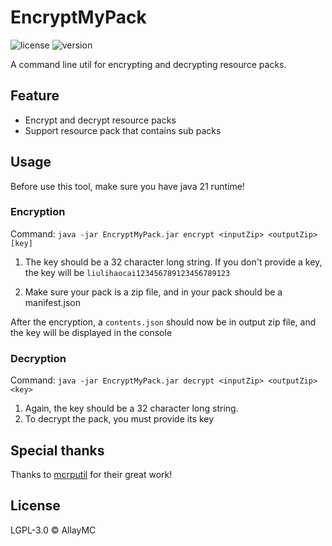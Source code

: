 # EncryptMyPack

![license](https://img.shields.io/badge/License-LGPL_3.0-blue.svg)
![version](https://img.shields.io/badge/Version-1.0.0-green.svg)

A command line util for encrypting and decrypting resource packs.

## Feature
 - Encrypt and decrypt resource packs
 - Support resource pack that contains sub packs

## Usage

Before use this tool, make sure you have java 21 runtime!

### Encryption

Command: `java -jar EncryptMyPack.jar encrypt <inputZip> <outputZip> [key]`

1. The key should be a 32 character long string. If you don't provide a key, the key will be `liulihaocai123456789123456789123`

2. Make sure your pack is a zip file, and in your pack should be a manifest.json

After the encryption, a `contents.json` should now be in output zip file, and the key will be displayed in the console

### Decryption

Command: `java -jar EncryptMyPack.jar decrypt <inputZip> <outputZip> <key>`

1. Again, the key should be a 32 character long string.
2. To decrypt the pack, you must provide its key

## Special thanks

Thanks to [mcrputil](https://github.com/valaphee/mcrputil) for their great work!

## License
LGPL-3.0 © AllayMC